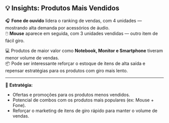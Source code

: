 ## 💡 Insights: Produtos Mais Vendidos

🎧 **Fone de ouvido** lidera o ranking de vendas, com 4 unidades — mostrando alta demanda por acessórios de áudio.  
🖱️ **Mouse** aparece em seguida, com 3 unidades vendidas — outro item de fácil giro.

💻 Produtos de maior valor como **Notebook, Monitor e Smartphone** tiveram menor volume de vendas.  
📦 Pode ser interessante reforçar o estoque de itens de alta saída e repensar estratégias para os produtos com giro mais lento.

---

🔎 **Estratégia:**
- Ofertas e promoções para os produtos menos vendidos.
- Potencial de combos com os produtos mais populares (ex: Mouse + Fone).
- Reforçar o marketing de itens de giro rápido para manter o volume de vendas.
